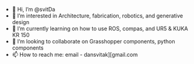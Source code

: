 - 👋 Hi, I’m @svitDa
- 👀 I’m interested in Architecture, fabrication, robotics, and generative design
- 🌱 I’m currently learning on how to use ROS, compas, and UR5 & KUKA KR 150
- 💞️ I’m looking to collaborate on Grasshopper components, python components
- 📫 How to reach me: email - dansvitak][gmail.com

<!---
svitDa/svitDa is a ✨ special ✨ repository because its `README.md` (this file) appears on your GitHub profile.
You can click the Preview link to take a look at your changes.
--->
